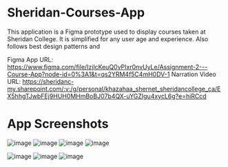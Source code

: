 # Sheridan-Courses-App
This application is a Figma prototype used to display courses taken at Sheridan College. It is simplified for any user age and experience. Also follows best design patterns and  

Figma App URL: https://www.figma.com/file/IzjlcKeuQ0vPIxr0nvUyLe/Assignment-2---Course-App?node-id=0%3A1&t=qs2YRM4f5C4mH0DV-1
Narration Video URL: https://sheridanc-my.sharepoint.com/:v:/g/personal/khazahaa_shernet_sheridancollege_ca/EX5hhgTJwbFEj9HUH0MHmBoBJ07b4QX-uYGZIgu4xycL6g?e=hiRCcd

# App Screenshots

![image](https://user-images.githubusercontent.com/94876933/220239981-0ceda692-cfb2-465e-b68e-6b953c677e57.png)
![image](https://user-images.githubusercontent.com/94876933/220240096-fdd2bc30-74b3-4796-9296-51135c5396ca.png)
![image](https://user-images.githubusercontent.com/94876933/220240114-24734591-6570-4823-b42a-1da00174ef83.png)
![image](https://user-images.githubusercontent.com/94876933/220240291-c28b07bd-d266-4460-b2ce-e50cca0454bc.png)

![image](https://user-images.githubusercontent.com/94876933/220240147-e76823cd-55a9-4f9b-a0cf-470745b8fc41.png)
![image](https://user-images.githubusercontent.com/94876933/220240159-d98455aa-2aa7-45f3-933c-0d1a67ac9fcc.png)
![image](https://user-images.githubusercontent.com/94876933/220240179-8b784716-6d93-4eb5-9aa3-229c3f8ec071.png)






